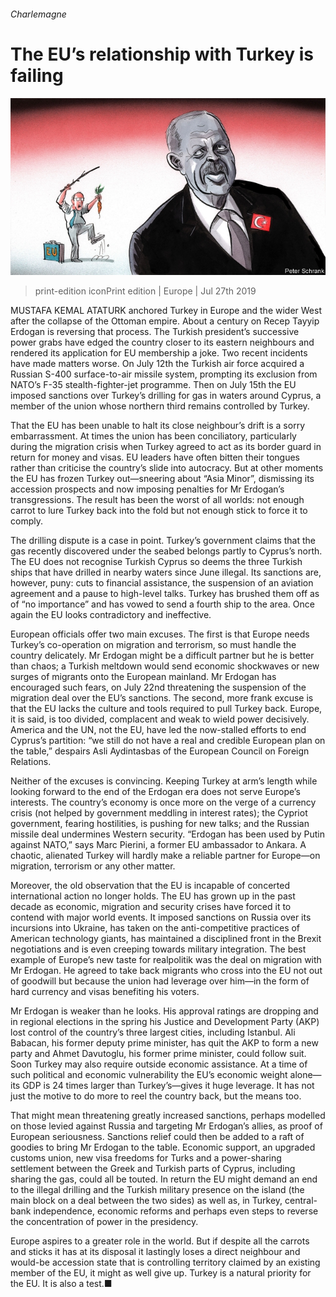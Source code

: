 ###### Charlemagne

# The EU’s relationship with Turkey is failing 

![image](images/20190727_EUD000_0.jpg) 

> print-edition iconPrint edition | Europe | Jul 27th 2019 

MUSTAFA KEMAL ATATURK anchored Turkey in Europe and the wider West after the collapse of the Ottoman empire. About a century on Recep Tayyip Erdogan is reversing that process. The Turkish president’s successive power grabs have edged the country closer to its eastern neighbours and rendered its application for EU membership a joke. Two recent incidents have made matters worse. On July 12th the Turkish air force acquired a Russian S-400 surface-to-air missile system, prompting its exclusion from NATO’s F-35 stealth-fighter-jet programme. Then on July 15th the EU imposed sanctions over Turkey’s drilling for gas in waters around Cyprus, a member of the union whose northern third remains controlled by Turkey. 

That the EU has been unable to halt its close neighbour’s drift is a sorry embarrassment. At times the union has been conciliatory, particularly during the migration crisis when Turkey agreed to act as its border guard in return for money and visas. EU leaders have often bitten their tongues rather than criticise the country’s slide into autocracy. But at other moments the EU has frozen Turkey out—sneering about “Asia Minor”, dismissing its accession prospects and now imposing penalties for Mr Erdogan’s transgressions. The result has been the worst of all worlds: not enough carrot to lure Turkey back into the fold but not enough stick to force it to comply. 

The drilling dispute is a case in point. Turkey’s government claims that the gas recently discovered under the seabed belongs partly to Cyprus’s north. The EU does not recognise Turkish Cyprus so deems the three Turkish ships that have drilled in nearby waters since June illegal. Its sanctions are, however, puny: cuts to financial assistance, the suspension of an aviation agreement and a pause to high-level talks. Turkey has brushed them off as of “no importance” and has vowed to send a fourth ship to the area. Once again the EU looks contradictory and ineffective. 

European officials offer two main excuses. The first is that Europe needs Turkey’s co-operation on migration and terrorism, so must handle the country delicately. Mr Erdogan might be a difficult partner but he is better than chaos; a Turkish meltdown would send economic shockwaves or new surges of migrants onto the European mainland. Mr Erdogan has encouraged such fears, on July 22nd threatening the suspension of the migration deal over the EU’s sanctions. The second, more frank excuse is that the EU lacks the culture and tools required to pull Turkey back. Europe, it is said, is too divided, complacent and weak to wield power decisively. America and the UN, not the EU, have led the now-stalled efforts to end Cyprus’s partition: “we still do not have a real and credible European plan on the table,” despairs Asli Aydintasbas of the European Council on Foreign Relations. 

Neither of the excuses is convincing. Keeping Turkey at arm’s length while looking forward to the end of the Erdogan era does not serve Europe’s interests. The country’s economy is once more on the verge of a currency crisis (not helped by government meddling in interest rates); the Cypriot government, fearing hostilities, is pushing for new talks; and the Russian missile deal undermines Western security. “Erdogan has been used by Putin against NATO,” says Marc Pierini, a former EU ambassador to Ankara. A chaotic, alienated Turkey will hardly make a reliable partner for Europe—on migration, terrorism or any other matter. 

Moreover, the old observation that the EU is incapable of concerted international action no longer holds. The EU has grown up in the past decade as economic, migration and security crises have forced it to contend with major world events. It imposed sanctions on Russia over its incursions into Ukraine, has taken on the anti-competitive practices of American technology giants, has maintained a disciplined front in the Brexit negotiations and is even creeping towards military integration. The best example of Europe’s new taste for realpolitik was the deal on migration with Mr Erdogan. He agreed to take back migrants who cross into the EU not out of goodwill but because the union had leverage over him—in the form of hard currency and visas benefiting his voters. 

Mr Erdogan is weaker than he looks. His approval ratings are dropping and in regional elections in the spring his Justice and Development Party (AKP) lost control of the country’s three largest cities, including Istanbul. Ali Babacan, his former deputy prime minister, has quit the AKP to form a new party and Ahmet Davutoglu, his former prime minister, could follow suit. Soon Turkey may also require outside economic assistance. At a time of such political and economic vulnerability the EU’s economic weight alone—its GDP is 24 times larger than Turkey’s—gives it huge leverage. It has not just the motive to do more to reel the country back, but the means too. 

That might mean threatening greatly increased sanctions, perhaps modelled on those levied against Russia and targeting Mr Erdogan’s allies, as proof of European seriousness. Sanctions relief could then be added to a raft of goodies to bring Mr Erdogan to the table. Economic support, an upgraded customs union, new visa freedoms for Turks and a power-sharing settlement between the Greek and Turkish parts of Cyprus, including sharing the gas, could all be touted. In return the EU might demand an end to the illegal drilling and the Turkish military presence on the island (the main block on a deal between the two sides) as well as, in Turkey, central-bank independence, economic reforms and perhaps even steps to reverse the concentration of power in the presidency. 

Europe aspires to a greater role in the world. But if despite all the carrots and sticks it has at its disposal it lastingly loses a direct neighbour and would-be accession state that is controlling territory claimed by an existing member of the EU, it might as well give up. Turkey is a natural priority for the EU. It is also a test.■ 

